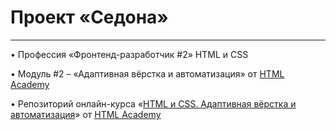 
# Проект «Седона»

---

• Профессия «Фронтенд-разработчик #2» HTML и CSS

• Модуль #2 – «Адаптивная вёрстка и автоматизация» от [HTML Academy](https://htmlacademy.ru)

• Репозиторий онлайн-курса «[HTML и CSS. Адаптивная вёрстка и автоматизация](https://github.com/htmlacademy-adaptive)» от [HTML Academy](https://htmlacademy.ru)